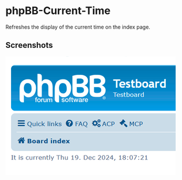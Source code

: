 # phpBB-Current-Time
Refreshes the display of the current time on the index page.

## Screenshots
![Displayed Time](https://raw.githubusercontent.com/IMC-GER/images/refs/heads/main/screenshots/currenttime/CurrentTime.gif)
